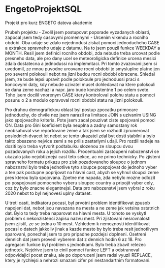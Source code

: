# EngetoProjektSQL
Projekt pro kurz ENGETO datova akademie


Prubeh projektu - 
Zvolil jsem postupovat poporade vyzadanych oblasti, zapocal jsem tedy casovymi promennymi -  Urcenim vikendu a rocniho obdobi. Oba udaje se zdalo nejednodusi ziskat pomoci jednoducheho CASE a extrakce spravneho udaje z datumu. Na to jsem pouzil funkce WEEKDAY a MONTH. Resil jsem definici rocniho obdobi, zda nebude treba urcovat podle presneho data, ale pro dany ucel se meteoroligicka definice urcena mesici zdala dostatecna a jednodussi na implemntaci. Pri tomto zvazovani jsem si uvedomil, ze mnou puvodne urcovane rocni obdobi je smysluplne platne jen pro severni polokouli nebot na jizni budou rocni obdobi obracene. Shledal jsem, ze bude lepsi upravit podle polokoule pro jednodussi praci s koncovymi daty, kdy nebude uzivatel muset dohledavat na ktere polokouli se dana zeme nachazi a napr. jaro bude konzistentne 1 po celem svete. Toho jsem docilil vnorenym CASE ktery kontroloval polohu statu a pomoci posunu o 2 a modulo opravoval rocni obdobi statu na jizni polokouli.

Pro druhou demografickou oblast byl postup zpocatku primocare jednoduchy, do chvile nez jsem narazil na limitace JOIN s uzivanim USING jako spojovaciho kriteria. Pote jsem zacal pouzivat ciste spojovani pomoci ON. Data pro Gini koeficient byla neuplna a zadny samostany rok neobsahoval vse reportovane zeme a tak jsem se rozhodl zprumerovat poslednich dvacet let nebot se tento ukazatel zdal byt dosti stabilni a bylo takto obsazeno nejvice zemi s ne prilis zastarlymi udaji. Pro rozdil nadeje na doziti bylo treba vytvorit podtabulku slozenou ze sloupcu dvou pozadovanych roku a jejich rozdilu. Procentualni zastoupeni nabozenstvi se ukazalo jako nejobtiznejsi cast teto sekce, ac ne primo technicky. Po zjisteni spravneho formatu prikazu pro zisk pozadovaneho sloupce o jednom naboznstvi bylo treba jednotlive tyto sloupce pospojovat do jednoho vyber a ten pak postupne poprijovat na hlavni cast, abych se vyhnul sloupci zeme pres kterou byla spojovana. Zpetne me napada, zda nebylo mozne odlozit po pospojovani pomocneho vyberu sloupec country a pripojit vyber cely, coz by bylo znacne elegantnejsi. Data pro nabozenstvi jsem vybral z roku 2020 nebot to byl nejnovesi uplny dataset.

U treti casti, indikatoru pocasi, byl prvotni problem identifikovat zpusob napojeni dat, nebot jsou navazana na mesta a ne zeme jak vetsina ostatnich dat. Bylo to tedy treba naparovat na hlavni mesta. U tohoto se vyskytl problem s nekonzistenci zapisu nazvu mest. Pri zjistovani nesrovnalosti jsem zjistil, ze se jedna o 10 mest. Vzhledem k nemoznosti identifikovat pocasi o datech jakkoliv jinak a kazde mesto by bylo treba resit jednotlivym sparovani, ponechal jsem to pro pripadne pozdejsi doplneni. Osetreni dennich dat jsem provedl vyberem dat z dennich hodin 6 az 18. Pro agregacni funkce byl problem s jednotkami. Bylo treba zbavit retezec jednotek. Nejdrive jsem to cinil pomoci funkce LEFT a odstranoval odpovidajici pocet znaku, ale po doporuceni jsem radsi vyuzil REPLACE, ktery je rychlejsi a nehrozi smazani cifer pri nestandartnim formatovani.
